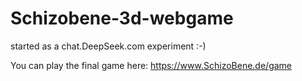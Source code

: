 # Schizobene-3d-webgame
started as a chat.DeepSeek.com experiment :-)

You can play the final game here: https://www.SchizoBene.de/game
